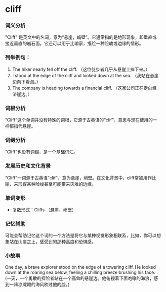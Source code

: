 # cliff

### 词义分析

  

"Cliff" 是英文中的名词，意为“悬崖，峭壁”。它通常指的是地形现象，即垂直或接近垂直的岩石面。它还可以用于比喻家，描绘一种险峻或边缘的情形。

  

### 列举例句：

  

1.  The hiker nearly fell off the cliff. （这位徒步者几乎从悬崖上摔下来。）
2.  I stood at the edge of the cliff and looked down at the sea. （我站在悬崖边向下看海。）
3.  The company is heading towards a financial cliff. （这家公司正在走向经济崖边。）

  

### 词根分析

  

“Cliff”这个单词并没有特殊的词根，它源于古英语的“clif”，意思与现在使用的一样都指代悬崖。

  

### 词缀分析

  

“Cliff”也没有词缀，是一个基础词汇。

  

### 发展历史和文化背景

  

“Cliff”一词源于古英语"clif"，意为悬崖，峭壁。在文化背景中，cliff常被用作比喻，来形容某种险峻甚至可能带来灾难的边缘。

  

### 单词变形

  

*   复数形式：Cliffs （悬崖，峭壁）

  

### 记忆辅助

  

可能会帮助记忆这个词的一个方法是将它与某种视觉形象相联系，比如，你可以想象站在山崖之上，感受到的那种高度和恐惧感。

  

### 小故事

  

One day, a brave explorer stood on the edge of a towering cliff. He looked down at the roaring sea below, feeling a chilling breeze brushing his face. (一天，一个勇敢的探险者站在一个高耸的悬崖边。他俯视着下面咆哮的海浪，感到一阵凉飕飕的海风吹过他的脸。)
